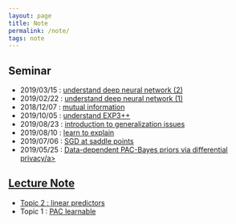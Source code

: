 ```yaml
---
layout: page
title: Note 
permalink: /note/
tags: note
---
```

## Seminar

* 2019/03/15 : <a href="{{ site.baseurl }}/pdf/seminar/understand_DNN2.pdf" class="blue">understand deep neural network (2)</a>
* 2019/02/22 : <a href="{{ site.baseurl }}/pdf/seminar/understand_DNN.pdf" class="blue">understand deep neural network (1)</a>
* 2018/12/07 : <a href="{{ site.baseurl }}/pdf/seminar/1207_mutual_information.pdf" class="blue">mutual information</a>
* 2019/10/05 : <a href="{{ site.baseurl }}/pdf/seminar/1005_EXP3++.pdf" class="blue">understand EXP3++</a>
* 2019/08/23 : <a href="{{ site.baseurl }}/pdf/seminar/generalization.pdf" class="blue">introduction to generalization issues</a>
* 2019/08/10 : <a href="{{ site.baseurl }}/pdf/seminar/0810_L2X.pdf" class="blue">learn to explain</a>
* 2019/07/06 : <a href="{{ site.baseurl }}/pdf/seminar/0810_SGD.pdf" class="blue">SGD at saddle points</a>
* 2019/05/25 : <a href="{{ site.baseurl }}/pdf/seminar/0525_data-dependent-prior.pdf" class="blue">Data-dependent PAC-Bayes priors via differential privacy/a>

## Lecture Note
* Topic 2 : <a href="{{ site.baseurl }}/pdf/note/topic-2-linear.pdf" class="blue">linear predictors</a>
* Topic 1 : <a href="{{ site.baseurl }}/pdf/note/topic-1-learnability.pdf" class="blue">PAC learnable</a>






